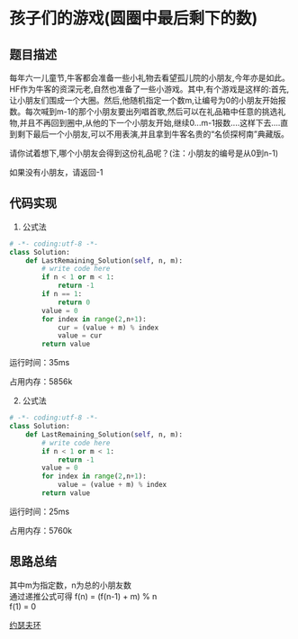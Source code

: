 # 孩子们的游戏(圆圈中最后剩下的数)


## 题目描述


每年六一儿童节,牛客都会准备一些小礼物去看望孤儿院的小朋友,今年亦是如此。HF作为牛客的资深元老,自然也准备了一些小游戏。其中,有个游戏是这样的:首先,让小朋友们围成一个大圈。然后,他随机指定一个数m,让编号为0的小朋友开始报数。每次喊到m-1的那个小朋友要出列唱首歌,然后可以在礼品箱中任意的挑选礼物,并且不再回到圈中,从他的下一个小朋友开始,继续0...m-1报数....这样下去....直到剩下最后一个小朋友,可以不用表演,并且拿到牛客名贵的“名侦探柯南”典藏版。

请你试着想下,哪个小朋友会得到这份礼品呢？(注：小朋友的编号是从0到n-1)

如果没有小朋友，请返回-1


## 代码实现

1. 公式法
```python
# -*- coding:utf-8 -*-
class Solution:
    def LastRemaining_Solution(self, n, m):
        # write code here
        if n < 1 or m < 1:
            return -1
        if n == 1:
            return 0
        value = 0
        for index in range(2,n+1):
            cur = (value + m) % index
            value = cur
        return value
```
运行时间：35ms

占用内存：5856k


2. 公式法
```python
# -*- coding:utf-8 -*-
class Solution:
    def LastRemaining_Solution(self, n, m):
        # write code here
        if n < 1 or m < 1:
            return -1
        value = 0
        for index in range(2,n+1):
            value = (value + m) % index
        return value
```
运行时间：25ms

占用内存：5760k


## 思路总结

其中m为指定数，n为总的小朋友数  
通过递推公式可得 f(n) = (f(n-1) + m) % n  
f(1) = 0

[约瑟夫环](https://blog.csdn.net/u011500062/article/details/72855826)